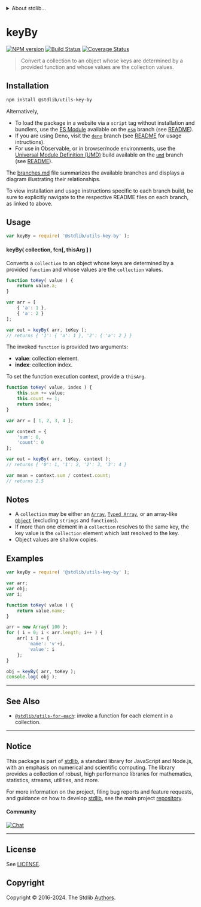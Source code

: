 <!--

@license Apache-2.0

Copyright (c) 2018 The Stdlib Authors.

Licensed under the Apache License, Version 2.0 (the "License");
you may not use this file except in compliance with the License.
You may obtain a copy of the License at

   http://www.apache.org/licenses/LICENSE-2.0

Unless required by applicable law or agreed to in writing, software
distributed under the License is distributed on an "AS IS" BASIS,
WITHOUT WARRANTIES OR CONDITIONS OF ANY KIND, either express or implied.
See the License for the specific language governing permissions and
limitations under the License.

-->


<details>
  <summary>
    About stdlib...
  </summary>
  <p>We believe in a future in which the web is a preferred environment for numerical computation. To help realize this future, we've built stdlib. stdlib is a standard library, with an emphasis on numerical and scientific computation, written in JavaScript (and C) for execution in browsers and in Node.js.</p>
  <p>The library is fully decomposable, being architected in such a way that you can swap out and mix and match APIs and functionality to cater to your exact preferences and use cases.</p>
  <p>When you use stdlib, you can be absolutely certain that you are using the most thorough, rigorous, well-written, studied, documented, tested, measured, and high-quality code out there.</p>
  <p>To join us in bringing numerical computing to the web, get started by checking us out on <a href="https://github.com/stdlib-js/stdlib">GitHub</a>, and please consider <a href="https://opencollective.com/stdlib">financially supporting stdlib</a>. We greatly appreciate your continued support!</p>
</details>

# keyBy

[![NPM version][npm-image]][npm-url] [![Build Status][test-image]][test-url] [![Coverage Status][coverage-image]][coverage-url] <!-- [![dependencies][dependencies-image]][dependencies-url] -->

> Convert a collection to an object whose keys are determined by a provided function and whose values are the collection values.

<!-- Section to include introductory text. Make sure to keep an empty line after the intro `section` element and another before the `/section` close. -->

<section class="intro">

</section>

<!-- /.intro -->

<!-- Package usage documentation. -->

<section class="installation">

## Installation

```bash
npm install @stdlib/utils-key-by
```

Alternatively,

-   To load the package in a website via a `script` tag without installation and bundlers, use the [ES Module][es-module] available on the [`esm`][esm-url] branch (see [README][esm-readme]).
-   If you are using Deno, visit the [`deno`][deno-url] branch (see [README][deno-readme] for usage intructions).
-   For use in Observable, or in browser/node environments, use the [Universal Module Definition (UMD)][umd] build available on the [`umd`][umd-url] branch (see [README][umd-readme]).

The [branches.md][branches-url] file summarizes the available branches and displays a diagram illustrating their relationships.

To view installation and usage instructions specific to each branch build, be sure to explicitly navigate to the respective README files on each branch, as linked to above.

</section>

<section class="usage">

## Usage

```javascript
var keyBy = require( '@stdlib/utils-key-by' );
```

#### keyBy( collection, fcn\[, thisArg ] )

Converts a `collection` to an object whose keys are determined by a provided `function` and whose values are the `collection` values.

<!-- eslint-disable object-curly-newline -->

```javascript
function toKey( value ) {
    return value.a;
}

var arr = [
    { 'a': 1 },
    { 'a': 2 }
];

var out = keyBy( arr, toKey );
// returns { '1': { 'a': 1 }, '2': { 'a': 2 } }
```

The invoked `function` is provided two arguments:

-   **value**: collection element.
-   **index**: collection index.

To set the function execution context, provide a `thisArg`.

```javascript
function toKey( value, index ) {
    this.sum += value;
    this.count += 1;
    return index;
}

var arr = [ 1, 2, 3, 4 ];

var context = {
    'sum': 0,
    'count': 0
};

var out = keyBy( arr, toKey, context );
// returns { '0': 1, '1': 2, '2': 3, '3': 4 }

var mean = context.sum / context.count;
// returns 2.5
```

</section>

<!-- /.usage -->

<!-- Package usage notes. Make sure to keep an empty line after the `section` element and another before the `/section` close. -->

<section class="notes">

## Notes

-   A `collection` may be either an [`Array`][mdn-array], [`Typed Array`][mdn-typed-array], or an array-like [`Object`][mdn-object] (excluding `strings` and `functions`).
-   If more than one element in a `collection` resolves to the same key, the key value is the `collection` element which last resolved to the key.
-   Object values are shallow copies.

</section>

<!-- /.notes -->

<!-- Package usage examples. -->

<section class="examples">

## Examples

<!-- eslint no-undef: "error" -->

```javascript
var keyBy = require( '@stdlib/utils-key-by' );

var arr;
var obj;
var i;

function toKey( value ) {
    return value.name;
}

arr = new Array( 100 );
for ( i = 0; i < arr.length; i++ ) {
    arr[ i ] = {
        'name': 'v'+i,
        'value': i
    };
}

obj = keyBy( arr, toKey );
console.log( obj );
```

</section>

<!-- /.examples -->

<!-- Section to include cited references. If references are included, add a horizontal rule *before* the section. Make sure to keep an empty line after the `section` element and another before the `/section` close. -->

<section class="references">

</section>

<!-- /.references -->

<!-- Section for related `stdlib` packages. Do not manually edit this section, as it is automatically populated. -->

<section class="related">

* * *

## See Also

-   <span class="package-name">[`@stdlib/utils-for-each`][@stdlib/utils/for-each]</span><span class="delimiter">: </span><span class="description">invoke a function for each element in a collection.</span>

</section>

<!-- /.related -->

<!-- Section for all links. Make sure to keep an empty line after the `section` element and another before the `/section` close. -->


<section class="main-repo" >

* * *

## Notice

This package is part of [stdlib][stdlib], a standard library for JavaScript and Node.js, with an emphasis on numerical and scientific computing. The library provides a collection of robust, high performance libraries for mathematics, statistics, streams, utilities, and more.

For more information on the project, filing bug reports and feature requests, and guidance on how to develop [stdlib][stdlib], see the main project [repository][stdlib].

#### Community

[![Chat][chat-image]][chat-url]

---

## License

See [LICENSE][stdlib-license].


## Copyright

Copyright &copy; 2016-2024. The Stdlib [Authors][stdlib-authors].

</section>

<!-- /.stdlib -->

<!-- Section for all links. Make sure to keep an empty line after the `section` element and another before the `/section` close. -->

<section class="links">

[npm-image]: http://img.shields.io/npm/v/@stdlib/utils-key-by.svg
[npm-url]: https://npmjs.org/package/@stdlib/utils-key-by

[test-image]: https://github.com/stdlib-js/utils-key-by/actions/workflows/test.yml/badge.svg?branch=main
[test-url]: https://github.com/stdlib-js/utils-key-by/actions/workflows/test.yml?query=branch:main

[coverage-image]: https://img.shields.io/codecov/c/github/stdlib-js/utils-key-by/main.svg
[coverage-url]: https://codecov.io/github/stdlib-js/utils-key-by?branch=main

<!--

[dependencies-image]: https://img.shields.io/david/stdlib-js/utils-key-by.svg
[dependencies-url]: https://david-dm.org/stdlib-js/utils-key-by/main

-->

[chat-image]: https://img.shields.io/gitter/room/stdlib-js/stdlib.svg
[chat-url]: https://app.gitter.im/#/room/#stdlib-js_stdlib:gitter.im

[stdlib]: https://github.com/stdlib-js/stdlib

[stdlib-authors]: https://github.com/stdlib-js/stdlib/graphs/contributors

[umd]: https://github.com/umdjs/umd
[es-module]: https://developer.mozilla.org/en-US/docs/Web/JavaScript/Guide/Modules

[deno-url]: https://github.com/stdlib-js/utils-key-by/tree/deno
[deno-readme]: https://github.com/stdlib-js/utils-key-by/blob/deno/README.md
[umd-url]: https://github.com/stdlib-js/utils-key-by/tree/umd
[umd-readme]: https://github.com/stdlib-js/utils-key-by/blob/umd/README.md
[esm-url]: https://github.com/stdlib-js/utils-key-by/tree/esm
[esm-readme]: https://github.com/stdlib-js/utils-key-by/blob/esm/README.md
[branches-url]: https://github.com/stdlib-js/utils-key-by/blob/main/branches.md

[stdlib-license]: https://raw.githubusercontent.com/stdlib-js/utils-key-by/main/LICENSE

[mdn-array]: https://developer.mozilla.org/en-US/docs/Web/JavaScript/Reference/Global_Objects/Array

[mdn-typed-array]: https://developer.mozilla.org/en-US/docs/Web/JavaScript/Reference/Global_Objects/TypedArray

[mdn-object]: https://developer.mozilla.org/en-US/docs/Web/JavaScript/Reference/Global_Objects/Object

<!-- <related-links> -->

[@stdlib/utils/for-each]: https://github.com/stdlib-js/utils-for-each

<!-- </related-links> -->

</section>

<!-- /.links -->
